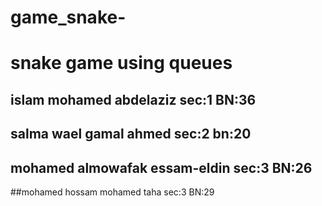 # game_snake-
# snake game using queues
## islam mohamed abdelaziz   sec:1  BN:36
## salma wael gamal ahmed    sec:2  bn:20
## mohamed almowafak essam-eldin sec:3 BN:26
##mohamed hossam mohamed taha  sec:3 BN:29
